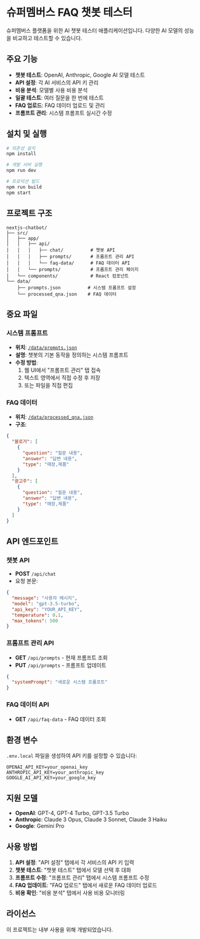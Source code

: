 # 슈퍼멤버스 FAQ 챗봇 테스터

슈퍼멤버스 플랫폼을 위한 AI 챗봇 테스터 애플리케이션입니다. 다양한 AI 모델의 성능을 비교하고 테스트할 수 있습니다.

## 주요 기능

- **챗봇 테스트**: OpenAI, Anthropic, Google AI 모델 테스트
- **API 설정**: 각 AI 서비스의 API 키 관리
- **비용 분석**: 모델별 사용 비용 분석
- **일괄 테스트**: 여러 질문을 한 번에 테스트
- **FAQ 업로드**: FAQ 데이터 업로드 및 관리
- **프롬프트 관리**: 시스템 프롬프트 실시간 수정

## 설치 및 실행

```bash
# 의존성 설치
npm install

# 개발 서버 실행
npm run dev

# 프로덕션 빌드
npm run build
npm start
```

## 프로젝트 구조

```
nextjs-chatbot/
├── src/
│   ├── app/
│   │   ├── api/
│   │   │   ├── chat/          # 챗봇 API
│   │   │   ├── prompts/       # 프롬프트 관리 API
│   │   │   └── faq-data/      # FAQ 데이터 API
│   │   └── prompts/           # 프롬프트 관리 페이지
│   └── components/            # React 컴포넌트
└── data/
    ├── prompts.json          # 시스템 프롬프트 설정
    └── processed_qna.json    # FAQ 데이터
```

## 중요 파일

### 시스템 프롬프트
- **위치**: [`/data/prompts.json`](./data/prompts.json)
- **설명**: 챗봇의 기본 동작을 정의하는 시스템 프롬프트
- **수정 방법**: 
  1. 웹 UI에서 "프롬프트 관리" 탭 접속
  2. 텍스트 영역에서 직접 수정 후 저장
  3. 또는 파일을 직접 편집

### FAQ 데이터
- **위치**: [`/data/processed_qna.json`](./data/processed_qna.json)
- **구조**:
```json
{
  "블로거": [
    {
      "question": "질문 내용",
      "answer": "답변 내용",
      "type": "매장,제품"
    }
  ],
  "광고주": [
    {
      "question": "질문 내용",
      "answer": "답변 내용",
      "type": "매장,제품"
    }
  ]
}
```

## API 엔드포인트

### 챗봇 API
- **POST** `/api/chat`
- 요청 본문:
```json
{
  "message": "사용자 메시지",
  "model": "gpt-3.5-turbo",
  "api_key": "YOUR_API_KEY",
  "temperature": 0.1,
  "max_tokens": 500
}
```

### 프롬프트 관리 API
- **GET** `/api/prompts` - 현재 프롬프트 조회
- **PUT** `/api/prompts` - 프롬프트 업데이트
```json
{
  "systemPrompt": "새로운 시스템 프롬프트"
}
```

### FAQ 데이터 API
- **GET** `/api/faq-data` - FAQ 데이터 조회

## 환경 변수

`.env.local` 파일을 생성하여 API 키를 설정할 수 있습니다:

```env
OPENAI_API_KEY=your_openai_key
ANTHROPIC_API_KEY=your_anthropic_key
GOOGLE_AI_API_KEY=your_google_key
```

## 지원 모델

- **OpenAI**: GPT-4, GPT-4 Turbo, GPT-3.5 Turbo
- **Anthropic**: Claude 3 Opus, Claude 3 Sonnet, Claude 3 Haiku
- **Google**: Gemini Pro

## 사용 방법

1. **API 설정**: "API 설정" 탭에서 각 서비스의 API 키 입력
2. **챗봇 테스트**: "챗봇 테스트" 탭에서 모델 선택 후 대화
3. **프롬프트 수정**: "프롬프트 관리" 탭에서 시스템 프롬프트 수정
4. **FAQ 업데이트**: "FAQ 업로드" 탭에서 새로운 FAQ 데이터 업로드
5. **비용 확인**: "비용 분석" 탭에서 사용 비용 모니터링

## 라이선스

이 프로젝트는 내부 사용을 위해 개발되었습니다.